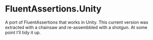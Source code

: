 # FluentAssertions.Unity

A port of FluentAssertions that works in Unity. This current version was extracted with a chainsaw and re-assembbled with a shotgun. At some point I'll tidy it up.
